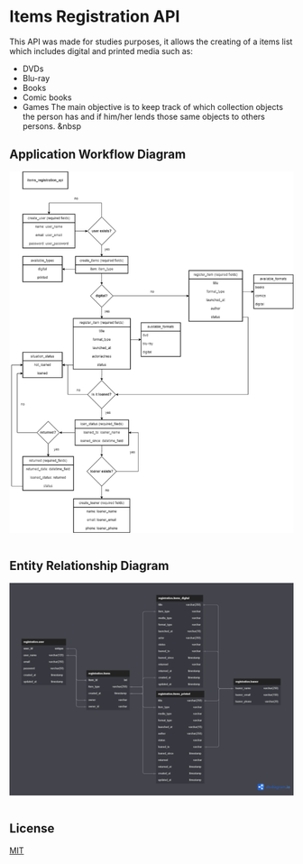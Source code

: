 # Items Registration API

This API was made for studies purposes, it allows the creating of a items list which includes digital and printed media such as:
- DVDs
- Blu-ray
- Books
- Comic books
- Games
The main objective is to keep track of which collection objects the person has and if him/her lends those same objects to others persons.
&nbsp

## Application Workflow Diagram

<div style="display: inline-block;">
 <img title="Application Workflow Diagram" alt="Application Workflow Diagram" align="center" src="img/items_register_api.drawio.png">
</div>
&nbsp

## Entity Relationship Diagram

<div style="display: inline-block;">
 <img title="Entity Relationship Diagram" alt="Entity Relationship Diagram" align="center" src="img/items-registration-api.png">
</div>
&nbsp

## License
[MIT](https://choosealicense.com/licenses/mit/)